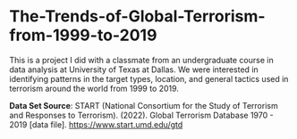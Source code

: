 # The-Trends-of-Global-Terrorism-from-1999-to-2019

This is a project I did with a classmate from an undergraduate course in data analysis at University of Texas at Dallas.
We were interested in identifying patterns in the target types, location, and general tactics used in 
terrorism around the world from 1999 to 2019.

**Data Set Source**: 
START (National Consortium for the Study of Terrorism and Responses to Terrorism). (2022). Global Terrorism Database 1970 - 2019 [data file]. https://www.start.umd.edu/gtd
